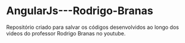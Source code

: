 # AngularJs---Rodrigo-Branas
Repositório criado para salvar os códigos desenvolvidos ao longo dos videos do professor Rodrigo Branas no youtube.
